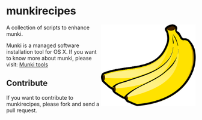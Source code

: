 munkirecipes
============

<img src="assets/monkey-25339_640.png" style="float: right; width: 50%; height: auto:">

A collection of scripts to enhance munki.

Munki is a managed software installation tool for OS X. If you want to know more about munki, please visit: [Munki tools](https://code.google.com/p/munki/)

Contribute
----------

If you want to contribute to munkirecipes, please fork and send a pull request.
